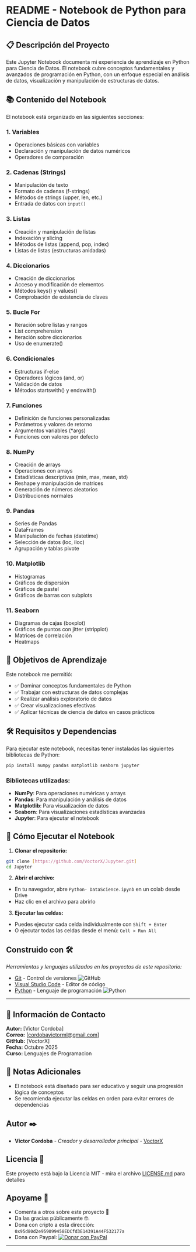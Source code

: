 # README - Notebook de Python para Ciencia de Datos

## 📋 Descripción del Proyecto

Este Jupyter Notebook documenta mi experiencia de aprendizaje en Python para Ciencia de Datos. El notebook cubre conceptos fundamentales y avanzados de programación en Python, con un enfoque especial en análisis de datos, visualización y manipulación de estructuras de datos.

## 📚 Contenido del Notebook

El notebook está organizado en las siguientes secciones:

### 1. **Variables**
- Operaciones básicas con variables
- Declaración y manipulación de datos numéricos
- Operadores de comparación

### 2. **Cadenas (Strings)**
- Manipulación de texto
- Formato de cadenas (f-strings)
- Métodos de strings (upper, len, etc.)
- Entrada de datos con `input()`

### 3. **Listas**
- Creación y manipulación de listas
- Indexación y slicing
- Métodos de listas (append, pop, index)
- Listas de listas (estructuras anidadas)

### 4. **Diccionarios**
- Creación de diccionarios
- Acceso y modificación de elementos
- Métodos keys() y values()
- Comprobación de existencia de claves

### 5. **Bucle For**
- Iteración sobre listas y rangos
- List comprehension
- Iteración sobre diccionarios
- Uso de enumerate()

### 6. **Condicionales**
- Estructuras if-else
- Operadores lógicos (and, or)
- Validación de datos
- Métodos startswith() y endswith()

### 7. **Funciones**
- Definición de funciones personalizadas
- Parámetros y valores de retorno
- Argumentos variables (*args)
- Funciones con valores por defecto

### 8. **NumPy**
- Creación de arrays
- Operaciones con arrays
- Estadísticas descriptivas (min, max, mean, std)
- Reshape y manipulación de matrices
- Generación de números aleatorios
- Distribuciones normales

### 9. **Pandas**
- Series de Pandas
- DataFrames
- Manipulación de fechas (datetime)
- Selección de datos (loc, iloc)
- Agrupación y tablas pivote

### 10. **Matplotlib**
- Histogramas
- Gráficos de dispersión
- Gráficos de pastel
- Gráficos de barras con subplots

### 11. **Seaborn**
- Diagramas de cajas (boxplot)
- Gráficos de puntos con jitter (stripplot)
- Matrices de correlación
- Heatmaps

## 🎯 Objetivos de Aprendizaje

Este notebook me permitió:
- ✅ Dominar conceptos fundamentales de Python
- ✅ Trabajar con estructuras de datos complejas
- ✅ Realizar análisis exploratorio de datos
- ✅ Crear visualizaciones efectivas
- ✅ Aplicar técnicas de ciencia de datos en casos prácticos


## 🛠️ Requisitos y Dependencias

Para ejecutar este notebook, necesitas tener instaladas las siguientes bibliotecas de Python:

```bash
pip install numpy pandas matplotlib seaborn jupyter
```

### Bibliotecas utilizadas:
- **NumPy**: Para operaciones numéricas y arrays
- **Pandas**: Para manipulación y análisis de datos
- **Matplotlib**: Para visualización de datos
- **Seaborn**: Para visualizaciones estadísticas avanzadas
- **Jupyter**: Para ejecutar el notebook

## 🚀 Cómo Ejecutar el Notebook

1. **Clonar el repositorio:**
```bash
git clone [https://github.com/VoctorX/Jupyter.git]
cd Jupyter
```

2. **Abrir el archivo:**
- En tu navegador, abre `Python- DataScience.ipynb` en un colab desde Drive
- Haz clic en el archivo para abrirlo

3. **Ejecutar las celdas:**
- Puedes ejecutar cada celda individualmente con `Shift + Enter`
- O ejecutar todas las celdas desde el menú: `Cell > Run All`

## Construido con 🛠️

_Herramientas y lenguajes utilizados en los proyectos de este repositorio:_

* [Git](https://git-scm.com/) - Control de versiones ![GitHub](https://img.shields.io/badge/GitHub-actions-2088FF?style=for-the-badge&logo=githubactions&logoColor=white)
* [Visual Studio Code](https://code.visualstudio.com/) - Editor de código
* [Python](https://www.python.org/) - Lenguaje de programación ![Python](https://img.shields.io/badge/Python-3.13-3776AB?style=for-the-badge&logo=python&logoColor=white)

---

## 👤 Información de Contacto

**Autor:** [Victor Cordoba]  
**Correo:** [cordobavictorml@gmail.com]  
**GitHub:** [VoctorX]  
**Fecha:** Octubre 2025  
**Curso:** Lenguajes de Programacion

## 📝 Notas Adicionales

- El notebook está diseñado para ser educativo y seguir una progresión lógica de conceptos
- Se recomienda ejecutar las celdas en orden para evitar errores de dependencias

## Autor ✒️

* **Victor Cordoba** - *Creador y desarrollador principal* - [VoctorX](https://github.com/VoctorX)

## Licencia 📄

Este proyecto está bajo la Licencia MIT - mira el archivo [LICENSE.md](LICENSE.md) para detalles

## Apoyame 🎁

* Comenta a otros sobre este proyecto 📢
* Da las gracias públicamente 🤓.
* Dona con cripto a esta dirección: `0x95d80d2e959099458EDCfd3E14391A44F532177a`
* Dona con Paypal: [![Donar con PayPal](https://img.shields.io/badge/Donar%20con-PayPal-00457C?logo=paypal&logoColor=white)](https://www.paypal.com/donate/?business=cordobavictorml@gmail.com&no_recurring=0&currency_code=USD) 

---
